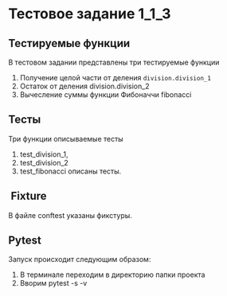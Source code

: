 # Тестовое задание 1_1_3
## Тестируемые функции
В тестовом задании представлены три тестируемые функции
1. Получение целой части от деления `division.division_1`
2. Остаток от деления division.division_2
3. Вычесление суммы функции Фибоначчи fibonacci
## Тесты
Три функции описываемые тесты
1. test_division_1, 
2. test_division_2 
3. test_fibonacci описаны тесты.
##  Fixture
В файле conftest указаны фикстуры.

## Pytest
Запуск происходит следующим образом:
1. В терминале переходим в директорию папки проекта
2. Вворим pytest -s -v
